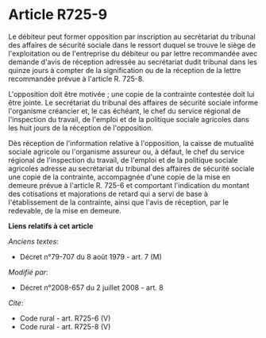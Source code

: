 # Article R725-9

Le débiteur peut former opposition par inscription au secrétariat du tribunal des affaires de sécurité sociale dans le
ressort duquel se trouve le siège de l'exploitation ou de l'entreprise du débiteur ou par lettre recommandée avec demande
d'avis de réception adressée au secrétariat dudit tribunal dans les quinze jours à compter de la signification ou de la
réception de la lettre recommandée prévue à l'article R. 725-8.

L'opposition doit être motivée ; une copie de la contrainte contestée doit lui être jointe. Le secrétariat du tribunal des
affaires de sécurité sociale informe l'organisme créancier et, le cas échéant, le chef du service régional de l'inspection du
travail, de l'emploi et de la politique sociale agricoles dans les huit jours de la réception de l'opposition. 

Dès réception de l'information relative à l'opposition, la caisse de mutualité sociale agricole ou l'organisme assureur ou, à
défaut, le chef du service régional de l'inspection du travail, de l'emploi et de la politique sociale agricoles adresse au
secrétariat du tribunal des affaires de sécurité sociale une copie de la contrainte, accompagnée d'une copie de la mise en
demeure prévue à l'article R. 725-6 et comportant l'indication du montant des cotisations et majorations de retard qui a
servi de base à l'établissement de la contrainte, ainsi que l'avis de réception, par le redevable, de la mise en demeure.

**Liens relatifs à cet article**

_Anciens textes_:

  - Décret n°79-707 du 8 août 1979 - art. 7 (M)

_Modifié par_:

  - Décret n°2008-657 du 2 juillet 2008 - art. 8

_Cite_:

  - Code rural - art. R725-6 (V)
  - Code rural - art. R725-8 (V)
